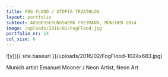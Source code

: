 ```yaml
---
title: FOG FLOOD / UTOPIA TRIATHLON
layout: portfolio
subtext: AUSBESSERUNGSWERK FREIMANN, MÜNCHEN 2014
image: /uploads/2016/02/FogFlood.jpg
portfolio_nr: 14
col_size: 6
---
```


![y]({{ site.baseurl }}/uploads/2016/02/FogFlood-1024x683.jpg)


Munich artist Emanuel Mooner / Neon Artist, Neon Art